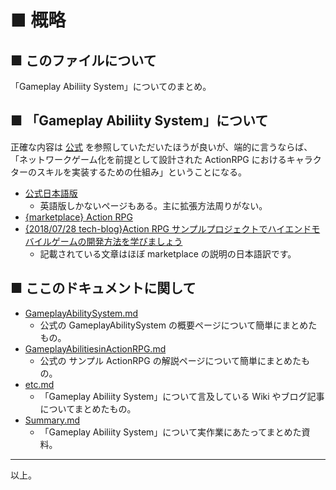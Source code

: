 # ■ 概略

## ■ このファイルについて
「Gameplay Abiliity System」についてのまとめ。

## ■ 「Gameplay Abiliity System」について
正確な内容は [公式](https://docs.unrealengine.com/en-us/Gameplay/GameplayAbilitySystem) を参照していただいたほうが良いが、端的に言うならば、「ネットワークゲーム化を前提として設計された ActionRPG におけるキャラクターのスキルを実装するための仕組み」ということになる。

* [公式日本語版](http://api.unrealengine.com/JPN/Resources/SampleGames/ARPG/index.html)
	* 英語版しかないページもある。主に拡張方法周りがない。
* [{marketplace} Action RPG](https://www.unrealengine.com/marketplace/ja/action-rpg)
* [{2018/07/28 tech-blog}Action RPG サンプルプロジェクトでハイエンドモバイルゲームの開発方法を学びましょう](https://www.unrealengine.com/ja/tech-blog/learn-how-to-develop-high-end-mobile-games-with-the-action-rpg-sample-project)
	* 記載されている文章はほぼ marketplace の説明の日本語訳です。

## ■ ここのドキュメントに関して
* [GameplayAbilitySystem.md](GameplayAbilitySystem.md)
	* 公式の GameplayAbilitySystem の概要ページについて簡単にまとめたもの。
* [GameplayAbilitiesinActionRPG.md](GameplayAbilitiesinActionRPG.md)
	* 公式の サンプル ActionRPG の解説ページについて簡単にまとめたもの。
* [etc.md](etc.md)
	* 「Gameplay Abiliity System」について言及している Wiki やブログ記事についてまとめたもの。
* [Summary.md](Summary.md)
	* 「Gameplay Abiliity System」について実作業にあたってまとめた資料。

----
以上。
